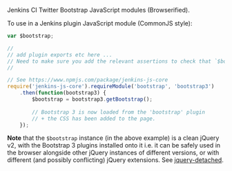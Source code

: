 Jenkins CI Twitter Bootstrap JavaScript modules (Browserified).

To use in a Jenkins plugin JavaScript module (CommonJS style):

```javascript
var $bootstrap;

//
// add plugin exports etc here ...
// Need to make sure you add the relevant assertions to check that `$bootstrap` is initialised (see below). 
//

// See https://www.npmjs.com/package/jenkins-js-core
require('jenkins-js-core').requireModule('bootstrap', 'bootstrap3')
    .then(function(bootstrap3) {
        $bootstrap = bootstrap3.getBootstrap();
        
        // Bootstrap 3 is now loaded from the 'bootstrap' plugin
        // + the CSS has been added to the page.
    });
```

__Note__ that the `$bootstrap` instance (in the above example) is a clean jQuery v2, with the Bootstrap 3 
plugins installed onto it i.e. it can be safely used in the browser alongside other jQuery instances of 
different versions, or with different (and possibly conflicting) jQuery extensions.
See [jquery-detached](https://github.com/tfennelly/jquery-detached).